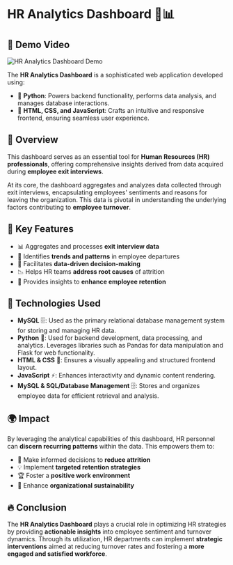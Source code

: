 # HR Analytics Dashboard 🚀📊

## 🎥 Demo Video  
![HR Analytics Dashboard Demo](https://github.com/shloktilokani/HR-Analytics-Dashboard/blob/main/Res/HR%20Analytics%20Dashboard%20Demo.gif)

The **HR Analytics Dashboard** is a sophisticated web application developed using:

- 🐍 **Python**: Powers backend functionality, performs data analysis, and manages database interactions.
- 🎨 **HTML, CSS, and JavaScript**: Crafts an intuitive and responsive frontend, ensuring seamless user experience.

## 📌 Overview
This dashboard serves as an essential tool for **Human Resources (HR) professionals**, offering comprehensive insights derived from data acquired during **employee exit interviews**. 

At its core, the dashboard aggregates and analyzes data collected through exit interviews, encapsulating employees' sentiments and reasons for leaving the organization. This data is pivotal in understanding the underlying factors contributing to **employee turnover**.

## 🔑 Key Features
- 📊 Aggregates and processes **exit interview data**
- 🔎 Identifies **trends and patterns** in employee departures
- 🧠 Facilitates **data-driven decision-making**
- 📉 Helps HR teams **address root causes** of attrition
- 🤝 Provides insights to **enhance employee retention**

## 🎯 Technologies Used
- **MySQL** 🗄️: Used as the primary relational database management system for storing and managing HR data.
- **Python** 🐍: Used for backend development, data processing, and analytics. Leverages libraries such as Pandas for data manipulation and Flask for web functionality.
- **HTML & CSS** 🎨: Ensures a visually appealing and structured frontend layout.
- **JavaScript** ⚡: Enhances interactivity and dynamic content rendering.
- **MySQL & SQL/Database Management** 🗄️: Stores and organizes employee data for efficient retrieval and analysis.

## 🌍 Impact
By leveraging the analytical capabilities of this dashboard, HR personnel can **discern recurring patterns** within the data. This empowers them to:

- 📌 Make informed decisions to **reduce attrition**
- 💡 Implement **targeted retention strategies**
- 🏆 Foster a **positive work environment**
- 🔄 Enhance **organizational sustainability**

## 🔥 Conclusion
The **HR Analytics Dashboard** plays a crucial role in optimizing HR strategies by providing **actionable insights** into employee sentiment and turnover dynamics. Through its utilization, HR departments can implement **strategic interventions** aimed at reducing turnover rates and fostering a **more engaged and satisfied workforce**.
